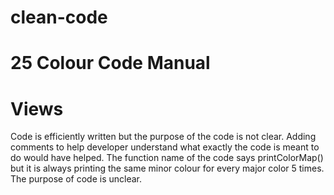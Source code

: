 # clean-code

# 25 Colour Code Manual
# Views 
Code is efficiently written but the purpose of the code is not clear. Adding comments to help developer understand what exactly the code is meant to do would have helped.
The function name of the code says printColorMap() but it is always printing the same minor colour for every major color 5 times. The purpose of code is unclear. 

